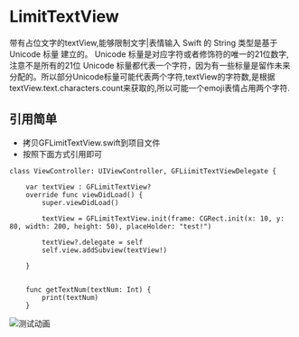 # LimitTextView
带有占位文字的textView,能够限制文字|表情输入
Swift 的 String 类型是基于 Unicode 标量 建立的。 Unicode 标量是对应字符或者修饰符的唯一的21位数字,注意不是所有的21位 Unicode 标量都代表一个字符，因为有一些标量是留作未来分配的。所以部分Unicode标量可能代表两个字符,textView的字符数,是根据textView.text.characters.count来获取的,所以可能一个emoji表情占用两个字符.
## 引用简单

- 拷贝GFLimitTextView.swift到项目文件
- 按照下面方式引用即可
```
class ViewController: UIViewController, GFLiimitTextViewDelegate {

    var textView : GFLimitTextView?
    override func viewDidLoad() {
        super.viewDidLoad()
        
        textView = GFLimitTextView.init(frame: CGRect.init(x: 10, y: 80, width: 200, height: 50), placeHolder: "test!")
    
        textView?.delegate = self
        self.view.addSubview(textView!)
        
    }
    
    
    func getTextNum(textNum: Int) {
        print(textNum)
    }
```

![测试动画](https://github.com/913868456/LimitTextView/blob/master/limitText.gif)
